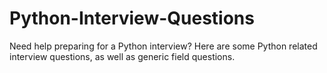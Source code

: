 # Python-Interview-Questions
Need help preparing for a Python interview? Here are some Python related interview questions, as well as generic field questions.
